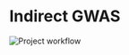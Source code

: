 # Indirect GWAS

![Project workflow](https://github.com/zietzm/indirect_GWAS/actions/workflows/python-package.yml/badge.svg)

